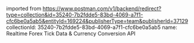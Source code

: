 imported from https://www.postman.com/v1/backend/redirect?type=collection&id=35240-7b2fdde5-83bd-4069-a7f1-cfc6be0a5ab5&entityId=169224&publisherType=team&publisherId=37129
collectionId: 35240-7b2fdde5-83bd-4069-a7f1-cfc6be0a5ab5
name: Realtime Forex Tick Data & Currency Conversion
                                    API